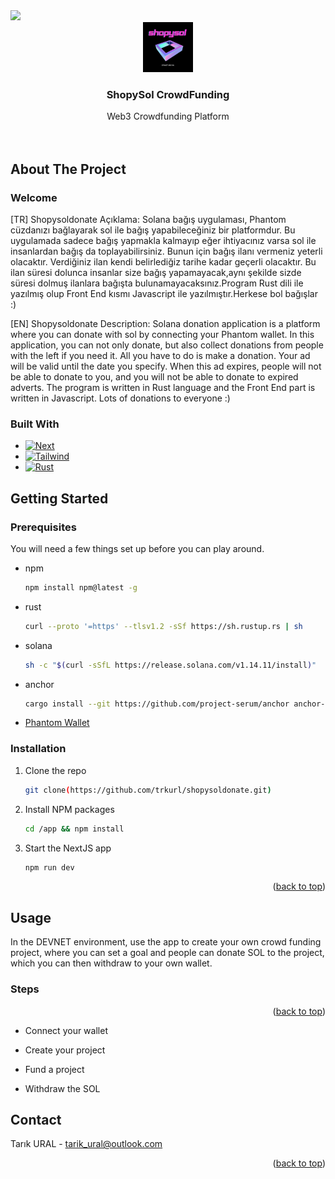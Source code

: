 <img src="https://solanapay.com/_next/image?url=%2F_next%2Fstatic%2Fmedia%2Fsolanapay-logo.e34e7b7f.svg&w=256&q=75" />
<br />
<div align="center">
  <a href="https://fundzkickstarter.vercel.app/">
    <img src="images/logo.png" alt="Logo" width="80" height="80">
  </a>

<h3 align="center">ShopySol CrowdFunding</h3>

  <p align="center">
    Web3 Crowdfunding Platform
    <br /> 
    <br />
    <br />
   
  </p>
</div>

<!-- ABOUT THE PROJECT -->

## About The Project

### Welcome  
[TR] Shopysoldonate Açıklama: Solana bağış uygulaması, Phantom cüzdanızı bağlayarak sol ile bağış yapabileceğiniz bir platformdur. Bu uygulamada sadece bağış yapmakla kalmayıp eğer ihtiyacınız varsa sol ile insanlardan bağış da toplayabilirsiniz. Bunun için bağış ilanı vermeniz yeterli olacaktır. Verdiğiniz ilan kendi belirlediğiz tarihe kadar geçerli olacaktır. Bu ilan süresi dolunca insanlar size bağış yapamayacak,aynı şekilde sizde süresi dolmuş ilanlara bağışta bulunamayacaksınız.Program Rust dili ile yazılmış olup Front End kısmı Javascript ile yazılmıştır.Herkese bol bağışlar :) 

[EN] Shopysoldonate Description: Solana donation application is a platform where you can donate with sol by connecting your Phantom wallet. In this application, you can not only donate, but also collect donations from people with the left if you need it. All you have to do is make a donation. Your ad will be valid until the date you specify. When this ad expires, people will not be able to donate to you, and you will not be able to donate to expired adverts. The program is written in Rust language and the Front End part is written in Javascript. Lots of donations to everyone :)




### Built With

- [![Next][next.js]][next-url]
- [![Tailwind][tailwind]][tailwind-url]
- [![Rust][rust]][rust-url]



<!-- GETTING STARTED -->

## Getting Started

### Prerequisites

You will need a few things set up before you can play around.

- npm
  ```sh
  npm install npm@latest -g
  ```
- rust
  ```sh
  curl --proto '=https' --tlsv1.2 -sSf https://sh.rustup.rs | sh
  ```
- solana
  ```sh
  sh -c "$(curl -sSfL https://release.solana.com/v1.14.11/install)"
  ```
- anchor
  ```sh
  cargo install --git https://github.com/project-serum/anchor anchor-cli --locked
  ```
- [Phantom Wallet][phantom-url]

### Installation

1. Clone the repo
   ```sh
   git clone(https://github.com/trkurl/shopysoldonate.git)
   ```
2. Install NPM packages
   ```sh
   cd /app && npm install
   ```
3. Start the NextJS app
   ```sh
   npm run dev
   ```

<p align="right">(<a href="#readme-top">back to top</a>)</p>

<!-- USAGE EXAMPLES -->

## Usage

In the DEVNET environment, use the app to create your own crowd funding project,
where you can set a goal and people can donate SOL to the project, which you can
then withdraw to your own wallet.

### Steps

<p align="right">(<a href="#readme-top">back to top</a>)</p>

- Connect your wallet
 
- Create your project
 

- Fund a project
 

- Withdraw the SOL
  
<!-- CONTACT -->

## Contact

Tarık URAL - tarik_ural@outlook.com

<p align="right">(<a href="#readme-top">back to top</a>)</p>

<!-- MARKDOWN LINKS & IMAGES -->

[homepage]: images/homepage.png
[connect-wallet]: images/connect-wallet.png
[create-project]: images/create-project.png
[fund-project]: images/fund-project.png
[withdraw-sol]: images/withdraw-sol.png
[next.js]:
	https://img.shields.io/badge/next.js-000000?style=for-the-badge&logo=nextdotjs&logoColor=white
[next-url]: https://nextjs.org/
[phantom-url]: https://phantom.app/
[tailwind]:
	https://img.shields.io/badge/Tailwind_CSS-38B2AC?style=for-the-badge&logo=tailwind-css&logoColor=white
[tailwind-url]: https://tailwindcss.com/
[rust]:
	https://img.shields.io/badge/Rust-000000?style=for-the-badge&logo=rust&logoColor=white
[rust-url]: https://www.rust-lang.org/

